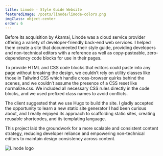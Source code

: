 ```yaml
---
title: Linode - Style Guide Website
featuredImage: /posts/linode/linode-colors.png
imgClass: object-center
order: 6
---
```


Before its acquisition by Akamai, Linode was a cloud service provider offering a variety of developer-friendly back-end web services. I helped them create a site that documented their style guide, providing developers and non-technical editors with a reference as well as copy-pasteable, zero-dependency code blocks for use in their pages.

To provide HTML and CSS code blocks that editors could paste into any page without breaking the design, we couldn’t rely on utility classes like those in Tailwind CSS which handle cross-browser quirks behind the scenes, and we couldn’t assume the presence of a CSS reset like normalize.css. We included all necessary CSS rules directly in the code blocks, and we used prefixed class names to avoid conflicts.

The client suggested that we use Hugo to build the site. I gladly accepted the opportunity to learn a new static site generator I had been curious about, and I really enjoyed its approach to scaffolding static sites, creating reusable shortcodes, and its templating language.

This project laid the groundwork for a more scalable and consistent content strategy, reducing developer reliance and empowering non-technical editors to maintain design consistency across content.

<img alt="Linode logo" src="/posts/linode/linode-1.png" />

